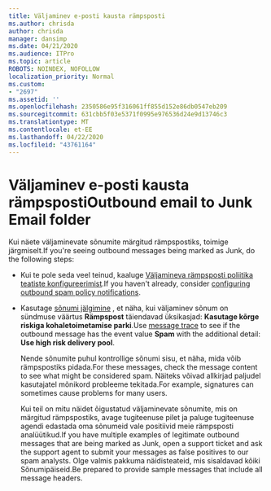 ```yaml
---
title: Väljaminev e-posti kausta rämpsposti
ms.author: chrisda
author: chrisda
manager: dansimp
ms.date: 04/21/2020
ms.audience: ITPro
ms.topic: article
ROBOTS: NOINDEX, NOFOLLOW
localization_priority: Normal
ms.custom:
- "2697"
ms.assetid: ''
ms.openlocfilehash: 2350586e95f316061ff855d152e86db0547eb209
ms.sourcegitcommit: 631cbb5f03e5371f0995e976536d24e9d13746c3
ms.translationtype: MT
ms.contentlocale: et-EE
ms.lasthandoff: 04/22/2020
ms.locfileid: "43761164"
---
```

# <a name="outbound-email-to-junk-email-folder"></a><span data-ttu-id="c8e59-102">Väljaminev e-posti kausta rämpsposti</span><span class="sxs-lookup"><span data-stu-id="c8e59-102">Outbound email to Junk Email folder</span></span>

<span data-ttu-id="c8e59-103">Kui näete väljaminevate sõnumite märgitud rämpspostiks, toimige järgmiselt.</span><span class="sxs-lookup"><span data-stu-id="c8e59-103">If you're seeing outbound messages being marked as Junk, do the following steps:</span></span>

- <span data-ttu-id="c8e59-104">Kui te pole seda veel teinud, kaaluge [Väljamineva rämpsposti poliitika teatiste konfigureerimist](https://docs.microsoft.com/office365/securitycompliance/configure-the-outbound-spam-policy).</span><span class="sxs-lookup"><span data-stu-id="c8e59-104">If you haven't already, consider [configuring outbound spam policy notifications](https://docs.microsoft.com/office365/securitycompliance/configure-the-outbound-spam-policy).</span></span>

- <span data-ttu-id="c8e59-105">Kasutage [sõnumi jälgimine](https://docs.microsoft.com/office365/securitycompliance/message-trace-scc) , et näha, kui väljaminev sõnum on sündmuse väärtus **Rämpspost** täiendavad üksikasjad: **Kasutage kõrge riskiga kohaletoimetamise parki**.</span><span class="sxs-lookup"><span data-stu-id="c8e59-105">Use [message trace](https://docs.microsoft.com/office365/securitycompliance/message-trace-scc) to see if the outbound message has the event value **Spam** with the additional detail: **Use high risk delivery pool**.</span></span>

  <span data-ttu-id="c8e59-106">Nende sõnumite puhul kontrollige sõnumi sisu, et näha, mida võib rämpspostiks pidada.</span><span class="sxs-lookup"><span data-stu-id="c8e59-106">For these messages, check the message content to see what might be considered spam.</span></span> <span data-ttu-id="c8e59-107">Näiteks võivad allkirjad paljudel kasutajatel mõnikord probleeme tekitada.</span><span class="sxs-lookup"><span data-stu-id="c8e59-107">For example, signatures can sometimes cause problems for many users.</span></span>

  <span data-ttu-id="c8e59-108">Kui teil on mitu näidet õigustatud väljaminevate sõnumite, mis on märgitud rämpspostiks, avage tugiteenuse pilet ja paluge tugiteenuse agendi edastada oma sõnumeid vale positiivid meie rämpsposti analüütikud.</span><span class="sxs-lookup"><span data-stu-id="c8e59-108">If you have multiple examples of legitimate outbound messages that are being marked as Junk, open a support ticket and ask the support agent to submit your messages as false positives to our spam analysts.</span></span> <span data-ttu-id="c8e59-109">Olge valmis pakkuma näidisteateid, mis sisaldavad kõiki Sõnumipäiseid.</span><span class="sxs-lookup"><span data-stu-id="c8e59-109">Be prepared to provide sample messages that include all message headers.</span></span>
